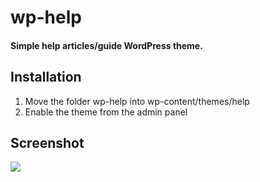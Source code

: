# wp-help

#### Simple help articles/guide WordPress theme.
  
## Installation

1. Move the folder wp-help into wp-content/themes/help
2. Enable the theme from the admin panel

## Screenshot

![](https://github.com/dmyers/wp-help/raw/master/screenshot-big.png)
